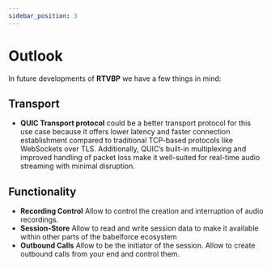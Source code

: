 ```yaml
---
sidebar_position: 3
---
```


# Outlook

In future developments of **RTVBP** we have a few things in mind:

## Transport

- **QUIC Transport protocol** could be a better transport protocol for this use case because it offers lower latency and faster connection establishment compared to traditional TCP-based protocols like WebSockets over TLS. Additionally, QUIC’s built-in multiplexing and improved handling of packet loss make it well-suited for real-time audio streaming with minimal disruption.  

## Functionality

- **Recording Control** Allow to control the creation and interruption of audio recordings.
- **Session-Store** Allow to read and write session data to make it available within other parts of the babelforce ecosystem
- **Outbound Calls** Allow to be the initiator of the session. Allow to create outbound calls from your end and control them.


